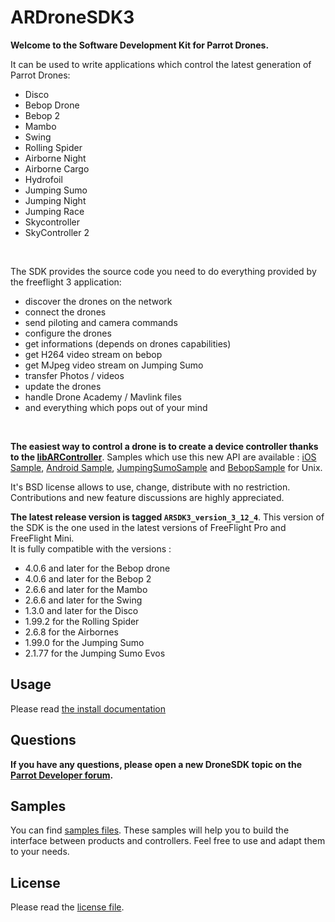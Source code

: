 ARDroneSDK3
===============

**Welcome to the Software Development Kit for Parrot Drones.**

It can be used to write applications which control the latest generation of Parrot Drones:
- Disco
- Bebop Drone
- Bebop 2
- Mambo
- Swing
- Rolling Spider
- Airborne Night
- Airborne Cargo
- Hydrofoil
- Jumping Sumo
- Jumping Night
- Jumping Race
- Skycontroller
- SkyController 2

<br>
  
The SDK provides the source code you need to do everything provided by the freeflight 3 application:
- discover the drones on the network
- connect the drones
- send piloting and camera commands
- configure the drones
- get informations (depends on drones capabilities)
- get H264 video stream on bebop
- get MJpeg video stream on Jumping Sumo
- transfer Photos / videos
- update the drones
- handle Drone Academy / Mavlink files
- and everything which pops out of your mind

<br>

**The easiest way to control a drone is to create a device controller thanks to the [libARController](https://github.com/Parrot-Developers/libARController)**. Samples which use this new API are available : [iOS Sample](https://github.com/Parrot-Developers/Samples/tree/master/iOS/SDKSample), [Android Sample](https://github.com/Parrot-Developers/Samples/tree/master/Android), [JumpingSumoSample](https://github.com/Parrot-Developers/Samples/tree/master/Unix/JumpingSumoSample) and [BebopSample](https://github.com/Parrot-Developers/Samples/tree/master/Unix/BebopSample) for Unix.

It's BSD license allows to use, change, distribute with no restriction.
Contributions and new feature discussions are highly appreciated.


**The latest release version is tagged `ARSDK3_version_3_12_4`**. This version of the SDK is the one used in the latest versions of FreeFlight Pro and FreeFlight Mini. <br/>
It is fully compatible with the versions :

* 4.0.6 and later for the Bebop drone
* 4.0.6 and later for the Bebop 2
* 2.6.6 and later for the Mambo
* 2.6.6 and later for the Swing
* 1.3.0 and later for the Disco
* 1.99.2 for the Rolling Spider
* 2.6.8 for the Airbornes
* 1.99.0 for the Jumping Sumo
* 2.1.77 for the Jumping Sumo Evos

Usage
-------------
Please read [the install documentation](http://developer.parrot.com/docs/SDK3/#go-deeper)

Questions
----
**If you have any questions, please open a new DroneSDK topic on the [Parrot Developer forum](http://forum.developer.parrot.com/).**

Samples
---------
You can find [samples files](https://github.com/ARDroneSDK3/Samples.git). These samples will help you to build the interface between products and controllers. 
Feel free to use and adapt them to your needs.

License
---------
Please read the [license file](https://github.com/ARDroneSDK3/ARSDKBuildUtils/blob/master/LICENSE.md).